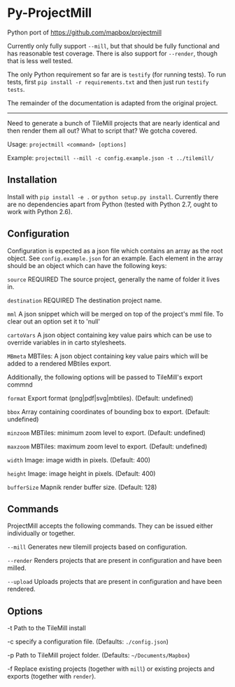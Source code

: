 Py-ProjectMill
==============

Python port of https://github.com/mapbox/projectmill

Currently only fully support `--mill`, but that should be fully functional and has reasonable test coverage.
There is also support for `--render`, though that is less well tested.

The only Python requirement so far are is `testify` (for running tests).
To run tests, first `pip install -r requirements.txt` and then just run `testify tests`.

The remainder of the documentation is adapted from the original project.

- - -

Need to generate a bunch of TileMill projects that are nearly identical and
then render them all out? What to script that? We gotcha covered.

Usage: `projectmill <command> [options]`

Example: `projectmill --mill -c config.example.json -t ../tilemill/`

## Installation

Install with `pip install -e .` or `python setup.py install`. Currently there
are no dependencies apart from Python (tested with Python 2.7, ought to work
with Python 2.6).

## Configuration

Configuration is expected as a json file which contains an array as the root
object. See `config.example.json` for an example. Each element in the array
should be an object which can have the following keys:

`source`        REQUIRED The source project, generally the name of folder it
                lives in.

`destination`   REQUIRED The destination project name.

`mml`           A json snippet which will be merged on top of the project's mml
                file. To clear out an option set it to 'null'

`cartoVars`     A json object containing key value pairs which can be use to
                override variables in in carto stylesheets.

`MBmeta`        MBTiles: A json object containing key value pairs which will be added to
                a rendered MBtiles export.

Additionally, the following options will be passed to TileMill's export commnd

`format`        Export format (png|pdf|svg|mbtiles). (Default: undefined)

`bbox`          Array containing coordinates of bounding box to export. (Default: undefined)

`minzoom`       MBTiles: minimum zoom level to export. (Default: undefined)

`maxzoom`       MBTiles: maximum zoom level to export. (Default: undefined)

`width`         Image: image width in pixels. (Default: 400)

`height`        Image: image height in pixels. (Default: 400)

`bufferSize`    Mapnik render buffer size. (Default: 128)


## Commands

ProjectMill accepts the following commands. They can be issued either
individually or together.

`--mill`      Generates new tilemill projects based on configuration.

`--render`    Renders projects that are present in configuration and have been milled.

`--upload`    Uploads projects that are present in configuration and have been rendered.


## Options

-t      Path to the TileMill install

-c      specify a configuration file. (Defaults: `./config.json`)

-p      Path to TileMill project folder. (Defaults: `~/Documents/Mapbox`)

-f      Replace existing projects (together with `mill`) or existing projects and exports (together with `render`).
